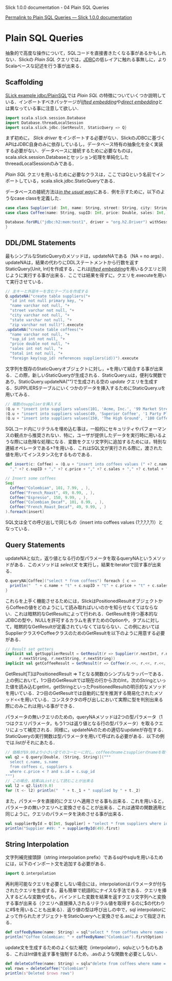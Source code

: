 Slick 1.0.0 documentation - 04 Plain SQL Queries

<!--Plain SQL Queries — Slick 1.0.0 documentation-->

[Permalink to Plain SQL Queries — Slick 1.0.0 documentation](http://slick.typesafe.com/doc/1.0.0/sql.html)

# Plain SQL Queries

抽象的で高度な操作について，SQLコードを直接書きたくなる事があるかもしれない．Slickの *Plain SQL* クエリでは，[JDBC][1]の低レイアに触れる事無しに，よりScalaベースな記述を行う事が出来る．

<!--Sometimes you may need to write your own SQL code for an operation which is not well supported at a higher level of abstraction. Instead of falling back to the low level of [JDBC][1], you can use Slick’s *Plain SQL* queries with a much nicer Scala-based API.-->

## Scaffolding

[SLick example jdbc/PlainSQL][2]では *Plain SQL* の特徴についていくつか説明している．インポートすべきパッケージが[*lifted embedding*][3]や[*direct embedding*][4]とは異なっている事に注意して欲しい．

<!--[Slick example jdbc/PlainSQL][2] demonstrates some features of the *Plain SQL* support. The imports are different from what you’re used to for the [*lifted embedding*][3] or [*direct embedding*][4]:-->

```scala
import scala.slick.session.Database
import Database.threadLocalSession
import scala.slick.jdbc.{GetResult, StaticQuery => Q}
```

まず初めに， *Slick driver* をインポートする必要がない．SlickのJDBCに基づくAPIはJDBC自身のみに依存しているし，データベース特有の抽象化を全く実装する必要がない．データベースに接続するために必要なものは，scala.slick.session.Databaseとセッション処理を単純化したthreeadLocalSessionのみである．

<!--First of all, there is no *Slick driver* being imported. The JDBC-based APIs in Slick depend only on JDBC itself and do not implement any database-specific abstractions. All we need for the database connection is Database, plus the threadLocalSession to simplify session handling.-->

*Plain SQL* クエリを用いるために必要なクラスは，ここではQという名前でインポートしている，scala.slick.jdbc.StaticQueryである．

<!--The most important class for *Plain SQL* queries is scala.slick.jdbc.StaticQuery which gets imported as Q for more convenient use.-->

データベースの接続方法は[*in the usual way*][5]にある．例を示すために，以下のようなcase classを定義した．

<!--The database connection is opened [*in the usual way*][5]. We are also defining some case classes for our data:-->

```scala
case class Supplier(id: Int, name: String, street: String, city: String, state: String, zip: String)
case class Coffee(name: String, supID: Int, price: Double, sales: Int, total: Int)

Database.forURL("jdbc:h2:mem:test1", driver = "org.h2.Driver") withSession {
}
```

## DDL/DML Statements

最もシンプルなStaticQueryのメソッドは，updateNAである（NA = no args）．updateNAは，結果の代わりにDDLステートメントから行数を返すStaticQuery[Unit, Int]を作成する，これは[*lifted embedding*][3]を用いるクエリと同じように実行する事が出来る．ここでは結果を得ずに，クエリを.executeを用いて実行させている．

<!--The simplest StaticQuery method is updateNA which creates a parameterless (*NA = no args*) StaticQuery[Unit, Int] that is supposed to return the row count from a DDL statement instead of a result set. It can be executed the same way as a query that uses the [*lifted embedding*][3]. Here we are using .execute to run the query without getting the results:-->

```scala
// 主キーと外部キーを含むテーブルを作成する
Q.updateNA("create table suppliers("+
  "id int not null primary key, "+
  "name varchar not null, "+
  "street varchar not null, "+
  "city varchar not null, "+
  "state varchar not null, "+
  "zip varchar not null)").execute
.updateNA("create table coffees("+
  "name varchar not null, "+
  "sup_id int not null, "+
  "price double not null, "+
  "sales int not null, "+
  "total int not null, "+
  "foreign key(sup_id) references suppliers(id))").execute
```

文字列を既存のStaticQueryオブジェクトに対し，\+を用いて結合する事が出来る．この際，新しいStaticQueryが生成される．StaticQuery.uは，便利な関数であり，StaticQuery.updateNA("")で生成される空の *update* クエリを生成する．SUPPLIERSテーブルにいくつかのデータを挿入するためにStaticQuery.uを用いてみる．

<!--You can append a String to an existing StaticQuery object with +, yielding a new StaticQuery with the same types. The convenience method StaticQuery.u constructs an empty *update* query to start with (identical to StaticQuery.updateNA("")). We are using it to insert some data into the SUPPLIERS table:-->

```scala
// 複数のsupplierを挿入する
(Q.u + "insert into suppliers values(101, 'Acme, Inc.', '99 Market Street', 'Groundsville', 'CA', '95199')").execute
(Q.u + "insert into suppliers values(49, 'Superior Coffee', '1 Party Place', 'Mendocino', 'CA', '95460')").execute
(Q.u + "insert into suppliers values(150, 'The High Ground', '100 Coffee Lane', 'Meadows', 'CA', '93966')").execute
```

SQLコード内にリテラルを埋め込む事は，一般的にセキュリティやパフォーマンスの観点から推奨されない．特に，ユーザが提供したデータを実行時に用いるような際には危険な処理になる．変数をクエリ文字列に追加するためには，特別な連結オペレータである+?を用いる．これはSQL文が実行される際に，渡された値を用いてインスタンス化するものである．

<!--Embedding literals into SQL code is generally not recommended for security and performance reasons, especially if they are to be filled at run-time with user-provided data. You can use the special concatenation operator +? to add a bind variable to a query string and instantiate it with the provided value when the statement gets executed:-->

```scala
def insert(c: Coffee) = (Q.u + "insert into coffees values (" +? c.name +
  "," +? c.supID + "," +? c.price + "," +? c.sales + "," +? c.total + ")").execute

// Insert some coffees
Seq(
  Coffee("Colombian", 101, 7.99, , ),
  Coffee("French_Roast", 49, 8.99, , ),
  Coffee("Espresso", 150, 9.99, , ),
  Coffee("Colombian_Decaf", 101, 8.99, , ),
  Coffee("French_Roast_Decaf", 49, 9.99, , )
).foreach(insert)
```

SQL文は全ての呼び出しで同じもの（insert into coffees values (?,?,?,?,?)）となっている．

<!--The SQL statement is the same for all calls: insert into coffees values (?,?,?,?,?)-->

## Query Statements

updateNAと似た，返り値となる行の型パラメータを取るqueryNAというメソッドがある．このメソッドは *select文* を実行し，結果をiteratorで回す事が出来る．

<!--Similar to updateNA, there is a queryNA method which takes a type parameter for the rows of the result set. You can use it to execute a *select* statement and iterate over the results:-->

```scala
Q.queryNA[Coffee]("select * from coffees") foreach { c =>
  println("  " + c.name + "t" + c.supID + "t" + c.price + "t" + c.sales + "t" + c.total)
}
```

これらを上手く機能させるためには，SlickはPositionedResultオブジェクトからCoffeeの値をどのようにして読み取ればいいのかを知らせなくてはならない．これは暗黙的なGetResultによって行われる．GetResultを持つ基本的なJDBCの型や，NULLを許可するカラムを表すためのOptionや，タプルに対して，暗黙的なGetResultが定義されていなくてはならない．この例においてはSupplierクラスやCoffeeクラスのためのGetResultを以下のように用意する必要がある．

<!--In order for this to work, Slick needs to know how to read Coffee values from a PositionedResult object. This is done with an implicit GetResult value. There are predefined GetResult implicits for the standard JDBC types, for Options of those (to represent nullable columns) and for tuples of types which have a GetResult. For the Supplier and Coffee classes in this example we have to write our own:-->

```scala
// Result set getters
implicit val getSupplierResult = GetResult(r => Supplier(r.nextInt, r.nextString, r.nextString,
      r.nextString, r.nextString, r.nextString))
implicit val getCoffeeResult = GetResult(r => Coffee(r.<<, r.<<, r.<<, r.<<, r.<<))
```

GetResult[T]はPositionedResult => Tとなる関数のシンプルなラッパーである．上の例において，1つ目のGetResultでは現在の行から次のInt，次のStringといった値を読み込むgetInt，getStringといったPositionedResultの明示的なメソッドを用いている．2つ目のGetResultでは自動的に型を推測する簡易化されたメソッド<<を用いている．コンスタクタの呼び出しにおいて実際に型を判別出来る際にのみこれは用いる事ができる．

<!--GetResult[T] is simply a wrapper for a function PositionedResult => T. The first one above uses the explicit PositionedResult methods getInt and getString to read the next Int or String value in the current row. The second one uses the shortcut method << which returns a value of whatever type is expected at this place. (Of course you can only use it when the type is actually known like in this constructor call.)-->

パラメータの無いクエリのための，queryNAメソッドは2つの型パラメータ（1つはクエリパラメータ，もう1つは返り値となる行の型パラメータ）を取るクエリによって補完される．同様に，updateNAのための適切なupdateが存在する．StaticQueryの実行関数は型パラメータを用いて呼ばれる必要がある．以下の例では.listがそれにあたる．

<!--The queryNA method for parameterless queries is complemented by query which takes two type parameters, one for the query parameters and one for the result set rows. Similarly, there is a matching update for updateNA. The execution methods of the resulting StaticQuery need to be called with the query parameters, as seen here in the call to .list:-->

```scala
// 価格が$9.00より小さい全てのコーヒーに対し，coffeeのnameとsupplierのnameを取り出す
val q2 = Q.query[Double, (String, String)]("""
  select c.name, s.name
  from coffees c, suppliers s
  where c.price < ? and s.id = c.sup_id
""")
// この場合，結果はListとして読むことが出来る
val l2 = q2.list(9.0)
for (t <- l2) println("  " + t._1 + " supplied by " + t._2)
```

また，パラメータを直接的にクエリへ適用させる事も出来る．これを用いると，パラメータの無いクエリへと変換させることが出来る．これは通常の関数適用と同じように，クエリのパラメータを決めさせる事が出来る．

<!--As an alternative, you can apply the parameters directly to the query, thus reducing it to a parameterless query. This makes the syntax for parameterized queries the same as for normal function application:-->

```scala
val supplierById = Q[Int, Supplier] + "select * from suppliers where id = ?"
println("Supplier #49: " + supplierById(49).first)
```

## String Interpolation

文字列補完接頭辞（string interpolation prefix）であるsqlやsqluを用いるためには，以下のインポート文を追加する必要がある．

<!--In order to use the string interpolation prefixes sql and sqlu, you need to add one more import statement:-->

```scala
import Q.interpolation
```

再利用可能なクエリを必要としない場合には，interpolationはパラメータが付与されたクエリを生成する，最も簡単で統語的にナイスな手法である．クエリを挿入するどんな変数や式も，バインドした変数を結果を返すクエリ文字列へと変換する事が出来る（クエリへ直接挿入されるリテラル値を取得するのに$の代わりに#$を用いることも出来る）．返り値の型は呼び出しの中で，sql interpolatorによって作られたオブジェクトをStaticQueryへと変換させる.asによって指定される．

<!--As long as you don’t want function-like reusable queries, interpolation is the easiest and syntactically nicest way of building a parameterized query. Any variable or expression injected into a query gets turned into a bind variable in the resulting query string. (You can use #$ instead of $ to get the literal value inserted directly into the query.) The result type is specified in a call to .as which turns the object produced by the sql interpolator into a StaticQuery:-->

```scala
def coffeeByName(name: String) = sql"select * from coffees where name = $name".as[Coffee]
println("Coffee Colombian: " + coffeeByName("Colombian").firstOption)
```
update文を生成するためのよく似た補完（interpolator），sqluというものもある．これはInt値を返す事を強制するため，.asのような関数を必要としない．

<!--There is a similar interpolator sqlu for building update statements. It is hardcoded to return an Int value so it does not need the extra .as call:-->

```scala
def deleteCoffee(name: String) = sqlu"delete from coffees where name = $name".first
val rows = deleteCoffee("Colombian")
println(s"Deleted $rows rows")
```

[1]: http://en.wikipedia.org/wiki/Java_Database_Connectivity
[2]: https://github.com/slick/slick-examples/blob/1.0.0/src/main/scala/com/typesafe/slick/examples/jdbc/PlainSQL.scala
[3]: http://slick.typesafe.com/doc/1.0.0/lifted-embedding.html
[4]: http://slick.typesafe.com/doc/1.0.0/direct-embedding.html
[5]: http://slick.typesafe.com/doc/1.0.0/gettingstarted.html#gettingstarted-dbconnection
